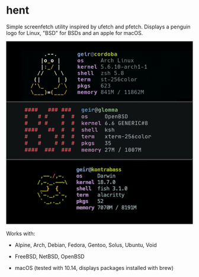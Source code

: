 # hent
Simple screenfetch utility inspired by ufetch and pfetch.
Displays a penguin logo for Linux, "BSD" for BSDs and an apple for macOS.

![hent](https://raw.githubusercontent.com/geirda/hent/master/hent.png)

Works with:

* Alpine, Arch, Debian, Fedora, Gentoo, Solus, Ubuntu, Void

* FreeBSD, NetBSD, OpenBSD

* macOS (tested with 10.14, displays packages installed with brew)
